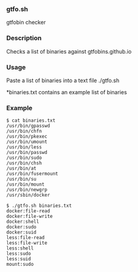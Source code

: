 ### gtfo.sh
gtfobin checker

### Description
Checks a list of binaries against gtfobins.github.io

### Usage
Paste a list of binaries into a text file
./gtfo.sh <txt file>

*binaries.txt contains an example list of binaries

### Example
```
$ cat binaries.txt 
/usr/bin/gpasswd
/usr/bin/chfn
/usr/bin/pkexec
/usr/bin/umount
/usr/bin/less
/usr/bin/passwd
/usr/bin/sudo
/usr/bin/chsh
/usr/bin/at
/usr/bin/fusermount
/usr/bin/su
/usr/bin/mount
/usr/bin/newgrp
/usr/sbin/docker

$ ./gtfo.sh binaries.txt 
docker:file-read
docker:file-write
docker:shell
docker:sudo
docker:suid
less:file-read
less:file-write
less:shell
less:sudo
less:suid
mount:sudo
```